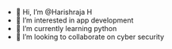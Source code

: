 - 👋 Hi, I’m @Harishraja H
- 👀 I’m interested in app development 
- 🌱 I’m currently learning python
- 💞️ I’m looking to collaborate on cyber security